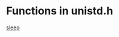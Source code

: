 # Functions in unistd.h


[sleep](https://github.com/upstage/ "Visit Upstage!")


<meta http-equiv="refresh" content="1">